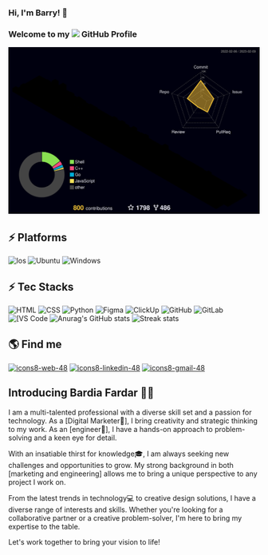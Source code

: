 ### Hi, I'm Barry! 👋

### Welcome to my <img src="https://img.icons8.com/color/96/000000/github--v1.png" height="24"/> GitHub Profile
<!--
**Bardiafa/Bardiafa** is a ✨ _special_ ✨ repository because its `README.md` (this file) appears on your GitHub profile.

Here are some ideas to get you started:
-->
![](./profile-3d-contrib/profile-night-rainbow.svg)
## ⚡ Platforms

![Ios](https://img.shields.io/badge/ios-FFFFFF?style=for-the-badge&logo=ios&logoColor=black)
![Ubuntu](https://img.shields.io/badge/Ubuntu-E95420?style=for-the-badge&logo=ubuntu&logoColor=white)
![Windows](https://img.shields.io/badge/Windows-0078D6?style=for-the-badge&logo=windows&logoColor=white)

## ⚡ Tec Stacks

![HTML](https://img.shields.io/badge/-HTML-FFA500?style=flat-square&logo=html&logoColor=white)
![CSS](https://img.shields.io/badge/-CSS-2965f1?style=flat-square&logo=css&logoColor=white)
![Python](https://img.shields.io/badge/-Python-black?style=flat-square&logo=Python)
![Figma](https://img.shields.io/badge/-Figma-ffc0cb?style=flat-square&logo=Figma&logoColor=black)
![ClickUp](https://img.shields.io/badge/-Clickup-FFFFFF?style=flat-square&logo=clickup&logoColor=Blue)
![GitHub](https://img.shields.io/badge/-GitHub-181717?style=flat-square&logo=github)
![GitLab](https://img.shields.io/badge/-GitLab-FCA121?style=flat-square&logo=gitlab)
<img alt="[VS Code" src="https://img.shields.io/badge/-VSCode-%23007ACC?style=flat-square&logo=visual-studio-code" />
![Anurag's GitHub stats](https://github-readme-stats-git-masterrstaa-rickstaa.vercel.app/api?username=Bardiafa&theme=cobalt2&show_icons=true&card_width=495px)
![Streak stats](https://github-readme-streak-stats.herokuapp.com/?user=Bardiafa&show_icons=true&theme=tokyonight)  


## 🌎 Find me
[![icons8-web-48](https://github.com/Bardiafa/ReadMe-Template/blob/master/icons8-internet-48.png)](https://bardiafardar.ir)
[![icons8-linkedin-48](https://user-images.githubusercontent.com/74541595/179397144-552658c1-0a28-46b5-be2b-3fbf85ace9d8.png)](https://www.linkedin.com/in/bardia-fardar-04a86518b)
[![icons8-gmail-48](https://user-images.githubusercontent.com/74541595/179397245-37cdb849-4283-4f70-956c-f2e739e44401.png)](mailto:bardiafardar@gmail.com)
## Introducing Bardia Fardar 🙋‍♂️

I am a multi-talented professional with a diverse skill set and a passion for technology. As a [Digital Marketer🥇], I bring creativity and strategic thinking to my work. As an [engineer🔧], I have a hands-on approach to problem-solving and a keen eye for detail.

With an insatiable thirst for knowledge🎓, I am always seeking new challenges and opportunities to grow. My strong background in both [marketing and engineering] allows me to bring a unique perspective to any project I work on.

From the latest trends in technology💻 to creative design solutions, I have a diverse range of interests and skills. Whether you're looking for a collaborative partner or a creative problem-solver, I'm here to bring my expertise to the table.

Let's work together to bring your vision to life!
